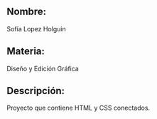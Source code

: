 ## Nombre:
Sofía Lopez Holguin

## Materia:
Diseño y Edición Gráfica

## Descripción:
Proyecto que contiene HTML y CSS conectados.
